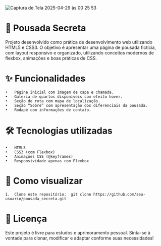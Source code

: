 
![Captura de Tela 2025-04-29 às 00 25 53](https://github.com/user-attachments/assets/9e479aa7-d36a-4b83-ad46-e1296bd345bd)

# 📍 Pousada Secreta

Projeto desenvolvido como prática de desenvolvimento web utilizando HTML5 e CSS3.
O objetivo é apresentar uma página de pousada fictícia, com layout responsivo e organizado, utilizando conceitos modernos de flexbox, animações e boas práticas de CSS.


# ✨ Funcionalidades
	•	Página inicial com imagem de capa e chamada.
	•	Galeria de quartos disponíveis com efeito hover.
	•	Seção de rota com mapa de localização.
	•	Seção “Sobre” com apresentação dos diferenciais da pousada.
	•	Rodapé com informações de contato.

 # 🛠️ Tecnologias utilizadas
	•	HTML5
	•	CSS3 (com Flexbox)
	•	Animações CSS (@keyframes)
	•	Responsividade apenas com Flexbox

# 🚀 Como visualizar

	1.	Clone este repositório:  git clone https://github.com/seu-usuario/pousada_secreta.git

# 📜 Licença

Este projeto é livre para estudos e aprimoramento pessoal.
Sinta-se à vontade para clonar, modificar e adaptar conforme suas necessidades!
